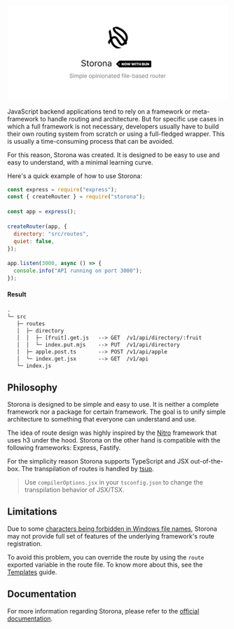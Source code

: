 ![Preview banner](public/preview-banner.png)

JavaScript backend applications tend to rely on a framework or meta-framework to handle routing and architecture. But for specific use cases in which a full framework is not necessary, developers usually have to build their own routing system from scratch or using a full-fledged wrapper. This is usually a time-consuming process that can be avoided.

For this reason, Storona was created. It is designed to be easy to use and easy to understand, with a minimal learning curve.

Here's a quick example of how to use Storona:

```js
const express = require("express");
const { createRouter } = require("storona");

const app = express();

createRouter(app, {
  directory: "src/routes",
  quiet: false,
});

app.listen(3000, async () => {
  console.info("API running on port 3000");
});
```

#### Result

```
.
└─ src
   ├─ routes
   │  ├─ directory
   │  │  ├─ [fruit].get.js   --> GET  /v1/api/directory/:fruit
   │  │  └─ index.put.mjs    --> PUT  /v1/api/directory
   │  ├─ apple.post.ts       --> POST /v1/api/apple
   │  └─ index.get.jsx       --> GET  /v1/api
   └─ index.js
```

## Philosophy

Storona is designed to be simple and easy to use. It is neither a complete framework nor a package for certain framework. The goal is to unify simple architecture to something that everyone can understand and use.

The idea of route design was highly inspired by the [Nitro](https://nitro.unjs.io/guide/routing#filesystem-routing) framework that uses h3 under the hood. Storona on the other hand is compatible with the following frameworks: Express, Fastify.

For the simplicity reason Storona supports TypeScript and JSX out-of-the-box. The transpilation of routes is handled by [tsup](https://tsup.egoist.dev/).

> Use `compilerOptions.jsx` in your `tsconfig.json` to change the transpilation behavior of JSX/TSX.

## Limitations

Due to some [characters being forbidden in Windows file names](https://stackoverflow.com/a/31976060/14301934), Storona may not provide full set of features of the underlying framework's route registration.

To avoid this problem, you can override the route by using the `route` exported variable in the route file. To know more about this, see the [Templates](https://storona.domin.lol/guide/routing/templates#overriding-route-and-method) guide.

## Documentation

For more information regarding Storona, please refer to the [official documentation](https://storona.domin.lol).
